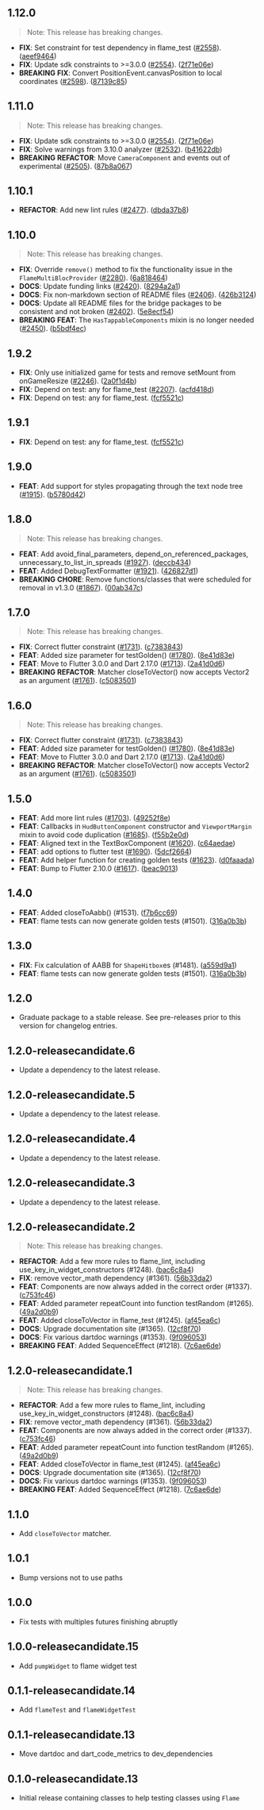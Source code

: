## 1.12.0

> Note: This release has breaking changes.

 - **FIX**: Set constraint for test dependency in flame_test ([#2558](https://github.com/flame-engine/flame/issues/2558)). ([aeef9464](https://github.com/flame-engine/flame/commit/aeef9464f6ca448e3aa2b578af8b3443cbbf6f71))
 - **FIX**: Update sdk constraints to >=3.0.0 ([#2554](https://github.com/flame-engine/flame/issues/2554)). ([2f71e06e](https://github.com/flame-engine/flame/commit/2f71e06eb86ffc65cd459c4d722eee2470be13e5))
 - **BREAKING** **FIX**: Convert PositionEvent.canvasPosition to local coordinates ([#2598](https://github.com/flame-engine/flame/issues/2598)). ([87139c85](https://github.com/flame-engine/flame/commit/87139c854534782638fe1b0c24d2dc92f98a3e59))

## 1.11.0

> Note: This release has breaking changes.

 - **FIX**: Update sdk constraints to >=3.0.0 ([#2554](https://github.com/flame-engine/flame/issues/2554)). ([2f71e06e](https://github.com/flame-engine/flame/commit/2f71e06eb86ffc65cd459c4d722eee2470be13e5))
 - **FIX**: Solve warnings from 3.10.0 analyzer ([#2532](https://github.com/flame-engine/flame/issues/2532)). ([b41622db](https://github.com/flame-engine/flame/commit/b41622db8faa7559328f83f8f1d93ec4c6386961))
 - **BREAKING** **REFACTOR**: Move `CameraComponent` and events out of experimental ([#2505](https://github.com/flame-engine/flame/issues/2505)). ([87b8a067](https://github.com/flame-engine/flame/commit/87b8a067f3e0096cebff3db4f5767e68616928fd))

## 1.10.1

 - **REFACTOR**: Add new lint rules ([#2477](https://github.com/flame-engine/flame/issues/2477)). ([dbda37b8](https://github.com/flame-engine/flame/commit/dbda37b81a9a7411559a6ba919ffbda6018b85c2))

## 1.10.0

> Note: This release has breaking changes.

 - **FIX**: Override `remove()` method to fix the functionality issue in the `FlameMultiBlocProvider` ([#2280](https://github.com/flame-engine/flame/issues/2280)). ([6a818464](https://github.com/flame-engine/flame/commit/6a818464f5f942ce25c3c3c59839b6bddaada386))
 - **DOCS**: Update funding links ([#2420](https://github.com/flame-engine/flame/issues/2420)). ([8294a2a1](https://github.com/flame-engine/flame/commit/8294a2a15638c504aa2b77f967f5963af1f23c2c))
 - **DOCS**: Fix non-markdown section of README files ([#2406](https://github.com/flame-engine/flame/issues/2406)). ([426b3124](https://github.com/flame-engine/flame/commit/426b3124022e567633c76b80eb389ebce1772ca3))
 - **DOCS**: Update all README files for the bridge packages to be consistent and not broken ([#2402](https://github.com/flame-engine/flame/issues/2402)). ([5e8ecf54](https://github.com/flame-engine/flame/commit/5e8ecf5450688b1287368b3fbc7b0e718a29fce4))
 - **BREAKING** **FEAT**: The `HasTappableComponents` mixin is no longer needed ([#2450](https://github.com/flame-engine/flame/issues/2450)). ([b5bdf4ec](https://github.com/flame-engine/flame/commit/b5bdf4ec173e87907a59a9f62fcdf35cc968af2a))

## 1.9.2

 - **FIX**: Only use initialized game for tests and remove setMount from onGameResize ([#2246](https://github.com/flame-engine/flame/issues/2246)). ([2a0f1d4b](https://github.com/flame-engine/flame/commit/2a0f1d4bdc2688e596481aad39762f94bf1cc8f1))
 - **FIX**: Depend on test: any for flame_test ([#2207](https://github.com/flame-engine/flame/issues/2207)). ([acfd418d](https://github.com/flame-engine/flame/commit/acfd418d882ee6872f3aa9961c39680ec123c2e6))
 - **FIX**: Depend on test: any for flame_test. ([fcf5521c](https://github.com/flame-engine/flame/commit/fcf5521ce4e975830f728481591a1731ce5edb77))

## 1.9.1

 - **FIX**: Depend on test: any for flame_test. ([fcf5521c](https://github.com/flame-engine/flame/commit/fcf5521ce4e975830f728481591a1731ce5edb77))

## 1.9.0

 - **FEAT**: Add support for styles propagating through the text node tree ([#1915](https://github.com/flame-engine/flame/issues/1915)). ([b5780d42](https://github.com/flame-engine/flame/commit/b5780d421234636144794e663559cec8987656a4))

## 1.8.0

> Note: This release has breaking changes.

 - **FEAT**: Add avoid_final_parameters, depend_on_referenced_packages, unnecessary_to_list_in_spreads ([#1927](https://github.com/flame-engine/flame/issues/1927)). ([deccb434](https://github.com/flame-engine/flame/commit/deccb4349d38b6a91ccf5bdf229980b2a3296ce5))
 - **FEAT**: Added DebugTextFormatter ([#1921](https://github.com/flame-engine/flame/issues/1921)). ([426827d1](https://github.com/flame-engine/flame/commit/426827d19e803158dab271dce1fbf93bd09f07de))
 - **BREAKING** **CHORE**: Remove functions/classes that were scheduled for removal in v1.3.0 ([#1867](https://github.com/flame-engine/flame/issues/1867)). ([00ab347c](https://github.com/flame-engine/flame/commit/00ab347c57b151c9232c85150e36a8a7781511a3))

## 1.7.0

> Note: This release has breaking changes.

 - **FIX**: Correct flutter constraint ([#1731](https://github.com/flame-engine/flame/issues/1731)). ([c7383843](https://github.com/flame-engine/flame/commit/c738384314a1a5c3695d1c3adaebcb59604df83a))
 - **FEAT**: Added size parameter for testGolden() ([#1780](https://github.com/flame-engine/flame/issues/1780)). ([8e41d83e](https://github.com/flame-engine/flame/commit/8e41d83ea4e057e1a428f0456450d697351683bf))
 - **FEAT**: Move to Flutter 3.0.0 and Dart 2.17.0 ([#1713](https://github.com/flame-engine/flame/issues/1713)). ([2a41d0d6](https://github.com/flame-engine/flame/commit/2a41d0d683391194b7209c47bde91199ab7a663e))
 - **BREAKING** **REFACTOR**: Matcher closeToVector() now accepts Vector2 as an argument ([#1761](https://github.com/flame-engine/flame/issues/1761)). ([c5083501](https://github.com/flame-engine/flame/commit/c5083501d54023f04d3f09e3358bce039ade9a20))

## 1.6.0

> Note: This release has breaking changes.

 - **FIX**: Correct flutter constraint ([#1731](https://github.com/flame-engine/flame/issues/1731)). ([c7383843](https://github.com/flame-engine/flame/commit/c738384314a1a5c3695d1c3adaebcb59604df83a))
 - **FEAT**: Added size parameter for testGolden() ([#1780](https://github.com/flame-engine/flame/issues/1780)). ([8e41d83e](https://github.com/flame-engine/flame/commit/8e41d83ea4e057e1a428f0456450d697351683bf))
 - **FEAT**: Move to Flutter 3.0.0 and Dart 2.17.0 ([#1713](https://github.com/flame-engine/flame/issues/1713)). ([2a41d0d6](https://github.com/flame-engine/flame/commit/2a41d0d683391194b7209c47bde91199ab7a663e))
 - **BREAKING** **REFACTOR**: Matcher closeToVector() now accepts Vector2 as an argument ([#1761](https://github.com/flame-engine/flame/issues/1761)). ([c5083501](https://github.com/flame-engine/flame/commit/c5083501d54023f04d3f09e3358bce039ade9a20))

## 1.5.0

 - **FEAT**: Add more lint rules ([#1703](https://github.com/flame-engine/flame/issues/1703)). ([49252f8e](https://github.com/flame-engine/flame/commit/49252f8ef29aa6b77144dcb97c24346f2f39380b))
 - **FEAT**: Callbacks in `HudButtonComponent` constructor and `ViewportMargin` mixin to avoid code duplication ([#1685](https://github.com/flame-engine/flame/issues/1685)). ([f55b2e0d](https://github.com/flame-engine/flame/commit/f55b2e0dc01c98718e4871430c6745472c221821))
 - **FEAT**: Aligned text in the TextBoxComponent ([#1620](https://github.com/flame-engine/flame/issues/1620)). ([c64aedae](https://github.com/flame-engine/flame/commit/c64aedaeb3fed908722b8872b71e288ff87bc761))
 - **FEAT**: add options to flutter test ([#1690](https://github.com/flame-engine/flame/issues/1690)). ([5dcf2664](https://github.com/flame-engine/flame/commit/5dcf26642363dd245f541c76d6190f8d523c1acb))
 - **FEAT**: Add helper function for creating golden tests ([#1623](https://github.com/flame-engine/flame/issues/1623)). ([d0faaada](https://github.com/flame-engine/flame/commit/d0faaada2bb971c2dde5a37dfa20d316c532ea28))
 - **FEAT**: Bump to Flutter 2.10.0 ([#1617](https://github.com/flame-engine/flame/issues/1617)). ([beac9013](https://github.com/flame-engine/flame/commit/beac901313456cf0b39b6f4e6459f0feed183614))

## 1.4.0

 - **FEAT**: Added closeToAabb() (#1531). ([f7b6cc69](https://github.com/flame-engine/flame/commit/f7b6cc69abd6af89cafd892c7f2518b9b7bf3fc6))
 - **FEAT**: flame tests can now generate golden tests (#1501). ([316a0b3b](https://github.com/flame-engine/flame/commit/316a0b3bb0996ed20a3b93175102524b38bfa3e2))

## 1.3.0

 - **FIX**: Fix calculation of AABB for `ShapeHitbox`es (#1481). ([a559d9a1](https://github.com/flame-engine/flame/commit/a559d9a12bfb42e161469745795fb91cdf161f8b))
 - **FEAT**: flame tests can now generate golden tests (#1501). ([316a0b3b](https://github.com/flame-engine/flame/commit/316a0b3bb0996ed20a3b93175102524b38bfa3e2))

## 1.2.0

 - Graduate package to a stable release. See pre-releases prior to this version for changelog entries.

## 1.2.0-releasecandidate.6

 - Update a dependency to the latest release.

## 1.2.0-releasecandidate.5

 - Update a dependency to the latest release.

## 1.2.0-releasecandidate.4

 - Update a dependency to the latest release.

## 1.2.0-releasecandidate.3

 - Update a dependency to the latest release.

## 1.2.0-releasecandidate.2

> Note: This release has breaking changes.

 - **REFACTOR**: Add a few more rules to flame_lint, including use_key_in_widget_constructors (#1248). ([bac6c8a4](https://github.com/flame-engine/flame/commit/bac6c8a4469f2c5c2926335f2f589eec9b1a5b5b))
 - **FIX**: remove vector_math dependency (#1361). ([56b33da2](https://github.com/flame-engine/flame/commit/56b33da29cfe547db75c89d97a09550a324fb0f5))
 - **FEAT**: Components are now always added in the correct order (#1337). ([c753fc46](https://github.com/flame-engine/flame/commit/c753fc4636d337d850a5a5cc684be8155f08b214))
 - **FEAT**: Added parameter repeatCount into function testRandom (#1265). ([49a2d0b9](https://github.com/flame-engine/flame/commit/49a2d0b9ec00fa9067756dd975e8b3ffd19de0bc))
 - **FEAT**: Added closeToVector in flame_test (#1245). ([af45ea6c](https://github.com/flame-engine/flame/commit/af45ea6cc4b5de80ecb27f07b827f55567cf602b))
 - **DOCS**: Upgrade documentation site (#1365). ([12cf8f70](https://github.com/flame-engine/flame/commit/12cf8f70963dc25b4e12182d0c7d80fe7d5a00e0))
 - **DOCS**: Fix various dartdoc warnings (#1353). ([9f096053](https://github.com/flame-engine/flame/commit/9f096053fd3c8ebd52d301710625a187db09704f))
 - **BREAKING** **FEAT**: Added SequenceEffect (#1218). ([7c6ae6de](https://github.com/flame-engine/flame/commit/7c6ae6def36ae5feb813fb2ba15d6fb3b9aaf341))

## 1.2.0-releasecandidate.1

> Note: This release has breaking changes.

 - **REFACTOR**: Add a few more rules to flame_lint, including use_key_in_widget_constructors (#1248). ([bac6c8a4](https://github.com/flame-engine/flame/commit/bac6c8a4469f2c5c2926335f2f589eec9b1a5b5b))
 - **FIX**: remove vector_math dependency (#1361). ([56b33da2](https://github.com/flame-engine/flame/commit/56b33da29cfe547db75c89d97a09550a324fb0f5))
 - **FEAT**: Components are now always added in the correct order (#1337). ([c753fc46](https://github.com/flame-engine/flame/commit/c753fc4636d337d850a5a5cc684be8155f08b214))
 - **FEAT**: Added parameter repeatCount into function testRandom (#1265). ([49a2d0b9](https://github.com/flame-engine/flame/commit/49a2d0b9ec00fa9067756dd975e8b3ffd19de0bc))
 - **FEAT**: Added closeToVector in flame_test (#1245). ([af45ea6c](https://github.com/flame-engine/flame/commit/af45ea6cc4b5de80ecb27f07b827f55567cf602b))
 - **DOCS**: Upgrade documentation site (#1365). ([12cf8f70](https://github.com/flame-engine/flame/commit/12cf8f70963dc25b4e12182d0c7d80fe7d5a00e0))
 - **DOCS**: Fix various dartdoc warnings (#1353). ([9f096053](https://github.com/flame-engine/flame/commit/9f096053fd3c8ebd52d301710625a187db09704f))
 - **BREAKING** **FEAT**: Added SequenceEffect (#1218). ([7c6ae6de](https://github.com/flame-engine/flame/commit/7c6ae6def36ae5feb813fb2ba15d6fb3b9aaf341))

## 1.1.0

 - Add `closeToVector` matcher.

## 1.0.1

 - Bump versions not to use paths

## 1.0.0

 - Fix tests with multiples futures finishing abruptly

## 1.0.0-releasecandidate.15

 - Add `pumpWidget` to flame widget test

## 0.1.1-releasecandidate.14

 - Add `flameTest` and `flameWidgetTest`

## 0.1.1-releasecandidate.13

 - Move dartdoc and dart_code_metrics to dev_dependencies

## 0.1.0-releasecandidate.13

 - Initial release containing classes to help testing classes using `Flame`
